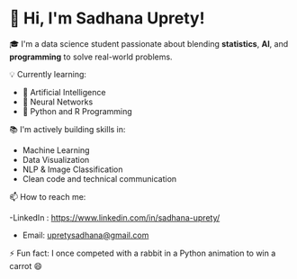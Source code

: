 # 👋 Hi, I'm Sadhana Uprety!

🎓 I'm a data science student passionate about blending **statistics**, **AI**, and **programming** to solve real-world problems.

💡 Currently learning:
- 🤖 Artificial Intelligence
- 🧠 Neural Networks
- 🐍 Python and R Programming



📚 I'm actively building skills in:
- Machine Learning
- Data Visualization
- NLP & Image Classification
- Clean code and technical communication



📫 How to reach me:

-LinkedIn : https://www.linkedin.com/in/sadhana-uprety/
- Email: upretysadhana@gmail.com


⚡ Fun fact: I once competed with a rabbit in a Python animation to win a carrot 😄


